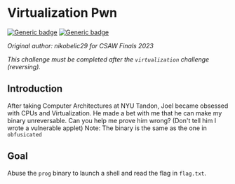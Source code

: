 # Virtualization Pwn

[![Generic badge](https://img.shields.io/badge/Type-Pwn-red.svg)](https://shields.io/)
[![Generic badge](https://img.shields.io/badge/Level-Undetermined-grey.svg)](https://shields.io/)

*Original author: nikobelic29 for CSAW Finals 2023*

*This challenge must be completed after the `virtualization` challenge (reversing).*

## Introduction
After taking Computer Architectures at NYU Tandon, Joel became obsessed with CPUs and Virtualization. He made a bet with me that he can make my binary unreversable. Can you help me prove him wrong? (Don't tell him I wrote a vulnerable applet) Note: The binary is the same as the one in `obfusicated`

## Goal

Abuse the `prog` binary to launch a shell and read the flag in `flag.txt`.
